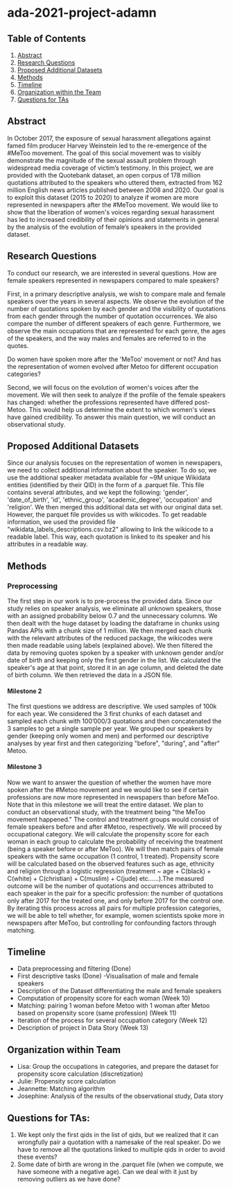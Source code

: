 # ada-2021-project-adamn

## Table of Contents
1. [Abstract](#abstract)
2. [Research Questions](#research-questions)
3. [Proposed Additional Datasets](#proposed-additional-datasets)
4. [Methods](#methods)
5. [Timeline](#timeline)
6. [Organization within the Team](#organization-within-team)
7. [Questions for TAs](#questions-for-TAs)

## Abstract
In October 2017, the exposure of sexual harassment allegations against famed film producer Harvey Weinstein led to the re-emergence of the #MeToo movement. The goal of this social movement was to visibly demonstrate the magnitude of the sexual assault problem through widespread media coverage of victim’s testimony. In this project, we are provided with the Quotebank dataset, an open corpus of 178 million quotations attributed to the speakers who uttered them, extracted from 162 million English news articles published between 2008 and 2020. Our goal is to exploit this dataset (2015 to 2020) to analyze if women are more represented in newspapers after the #MeToo movement. We would like to show that the liberation of women's voices regarding sexual harassment has led to increased credibility of their opinions and statements in general by the analysis of the evolution of female’s speakers in the provided dataset.

## Research Questions
To conduct our research, we are interested in several questions.
How are female speakers represented in newspapers compared to male speakers? 

First, in a primary descriptive analysis, we wish to compare male and female speakers over the years in several aspects. We observe the evolution of the number of quotations spoken by each gender and the visibility of quotations from each gender through the number of quotation occurrences.  We also compare the number of different speakers of each genre. Furthermore, we observe the main occupations that are represented for each genre, the ages of the speakers, and the way males and females are referred to in the quotes.

Do women have spoken more after the 'MeToo' movement or not? And has the representation of women evolved after Metoo for different occupation categories?

Second, we will focus on the evolution of women's voices after the movement. We will then seek to analyze if the profile of the female speakers has changed: whether the professions represented have differed post-Metoo. This would help us determine the extent to which women's views have gained credibility. To answer this main question, we will conduct an observational study.


## Proposed Additional Datasets
Since our analysis focuses on the representation of women in newspapers, we need to collect additional information about the speaker. To do so, we use the additional speaker metadata available for ~9M unique Wikidata entities (identified by their QID) in the form of a .parquet file. This file contains several attributes, and we kept the following: 'gender', 'date_of_birth', 'id', 'ethnic_group', 'academic_degree', 'occupation' and 'religion'. We then merged this additional data set with our original data set. However, the parquet file provides us with wikicodes. To get readable information, we used the provided file "wikidata_labels_descriptions.csv.bz2" allowing to link the wikicode to a readable label. This way, each quotation is linked to its speaker and his attributes in a readable way.

## Methods
### Preprocessing
The first step in our work is to pre-process the provided data. Since our study relies on speaker analysis, we eliminate all unknown speakers, those with an assigned probability below 0.7 and the unnecessary columns. We then dealt with the huge dataset by loading the dataframe in chunks using Pandas APIs with a chunk size of 1 million. We then merged each chunk with the relevant attributes of the reduced package, the wikicodes were then made readable using labels (explained above). We then filtered the data by removing quotes spoken by a speaker with unknown gender and/or date of birth and keeping only the first gender in the list. We calculated the speaker's age at that point, stored it in an age column, and deleted the date of birth column. We then retrieved the data in a JSON file. 
#### Milestone 2
The first questions we address are descriptive. We used samples of 100k for each year. We considered the 3 first chunks of each dataset and sampled each chunk with 100’000/3 quotations and then concatenated the 3 samples to get a single sample per year. We grouped our speakers by gender (keeping only women and men) and performed our descriptive analyses by year first and then categorizing "before", "during", and "after" Metoo.
#### Milestone 3
Now we want to answer the question of whether the women have more spoken after the #Metoo movement  and we would like to see if certain professions are now more represented in newspapers than before MeToo. Note that in this milestone we will treat the entire dataset. 
We plan to conduct an observational study, with the treatment being "the MeToo movement happened." The control and treatment groups would consist of female speakers before and after #Metoo, respectively.
We will proceed by occupational category. We will calculate the propensity score for each woman in each group to calculate the probability of receiving the treatment (being a speaker before or after MeToo). We will then match pairs of female speakers with the same occupation (1 control, 1 treated). Propensity score will be calculated based on the observed features such as age, ethnicity and religion through a logistic regression (treatment ~ age + C(black) + C(white) + C(christian) + C(muslim) + C(jude) etc......).The measured outcome will be the number of quotations and occurrences attributed to each speaker in the pair for a specific profession: the number of quotations only after 2017 for the treated one, and only before 2017 for the control one. By iterating this process across all pairs for multiple profession categories, we will be able to tell whether, for example, women scientists spoke more in newspapers after MeToo, but controlling for confounding factors through matching.

## Timeline
- Data preprocessing and filtering (Done) 
- First descriptive tasks (Done)
-Visualisation of male and female speakers 
- Description of the Dataset differentiating the male and female speakers
- Computation of propensity score for each woman (Week 10)
- Matching: pairing 1 woman before Metoo with 1 woman after Metoo based on propensity score (same profession) (Week 11)
- Iteration of the process for several occupation category (Week 12)
- Description of project in Data Story (Week 13)

## Organization within Team
- Lisa: Group the occupations in categories, and prepare the dataset for propensity score calculation (discretization)
- Julie: Propensity score calculation
- Jeannette: Matching algorithm 
- Josephine: Analysis of the results of the observational study, Data story

## Questions for TAs:
1. We kept only the first qids in the list of qids, but we realized that it can wrongfully pair a quotation with a namesake of the real speaker. Do we have to remove all the quotations linked to multiple qids in order to avoid these events?
2. Some date of birth are wrong in the .parquet file (when we compute, we have someone with a negative age). Can we deal with it just by removing outliers as we have done?

